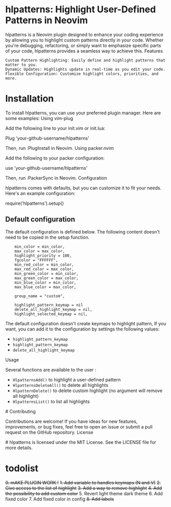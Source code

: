 
# hlpatterns: Highlight User-Defined Patterns in Neovim

hlpatterns is a Neovim plugin designed to enhance your coding experience by allowing you to highlight custom patterns directly in your code. Whether you're debugging, refactoring, or simply want to emphasize specific parts of your code, hlpatterns provides a seamless way to achieve this.
Features

    Custom Pattern Highlighting: Easily define and highlight patterns that matter to you.
    Dynamic Updates: Highlights update in real-time as you edit your code.
    Flexible Configuration: Customize highlight colors, priorities, and more.

# Installation

To install hlpatterns, you can use your preferred plugin manager. Here are some examples:
Using vim-plug

Add the following line to your init.vim or init.lua:

Plug 'your-github-username/hlpatterns'

Then, run :PlugInstall in Neovim.
Using packer.nvim

Add the following to your packer configuration:

use 'your-github-username/hlpatterns'

Then, run :PackerSync in Neovim.
Configuration

hlpatterns comes with defaults, but you can customize it to fit your needs. Here's an example configuration:

require('hlpatterns').setup()

## Default configuration

The default configuration is defined below. The following content doesn't need to be copied in the setup function.

```
	min_color = min_color,
	max_color = max_color,
	highlight_priority = 100,
	fgcolor = "FFFFFF",
	min_red_color = min_color,
	max_red_color = max_color,
	min_green_color = min_color,
	max_green_color = max_color,
	min_blue_color = min_color,
	max_blue_color = max_color,

	group_name = "custom",

	highlight_pattern_keymap = nil
	delete_all_highlight_keymap = nil,
	highlight_selected_keymap = nil,
```

The default configuration doesn't create keymaps to highlight pattern, If you want, you can add it to the configuration by settings the following values: 
- `highlight_pattern_keymap`
- `highlight_pattern_keymap`
- `delete_all_highlight_keymap`

Usage

Several functions are available to the user : 
- `HlpatternsAdd()` to highlight a user-defined pattern
- `HlpatternsDeleteAll()` to delete all highlights
- `HlpatternDelete()` to delete custom highlight (no argument will remove all highlight)
- `HlpatternsList()` to list all highlights

# Contributing

Contributions are welcome! If you have ideas for new features, improvements, or bug fixes, feel free to open an issue or submit a pull request on the GitHub repository.
License

# hlpatterns is licensed under the MIT License. See the LICENSE file for more details.

# todolist
~~0. mAKE PLUGIN WORK !~~
~~1. Add variable to handles keymaps (N and V)~~
~~2. Give access to the list of highlight~~
~~3. Add a way to remove highlight~~
~~4. Add the possibility to add custom color~~
5. Revert light theme dark theme
6. Add fixed color
7. Add fixed color in config
~~8. Add labels~~

